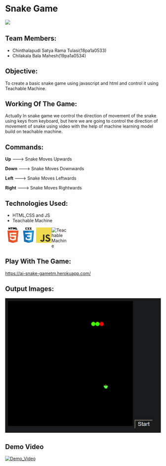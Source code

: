 # Snake Game

<img src='https://res.cloudinary.com/practicaldev/image/fetch/s--LFbQeJ2u--/c_imagga_scale,f_auto,fl_progressive,h_900,q_auto,w_1600/https://dev-to-uploads.s3.amazonaws.com/i/6r5zdsuj6rqv7jqd7k20.jpg'>

## Team Members:

<ul>
  <li>Chinthalapudi Satya Rama Tulasi(18pa1a0533)</li>
  <li>Chilakala Bala Mahesh(19pa1a0534)</li>
</ul>

## Objective:

To create a basic snake game using javascript and html and control it using Teachable Machine.

## Working Of The Game:

Actually In snake game we control the direction of movement of the snake using keys from keyboard, but here we are going to control the direction of movement of snake using video with the help of machine learning model build on teachable machine.

## Commands:

<b>Up</b> ---> Snake Moves Upwards

<b>Down</b> ---> Snake Moves Downwards

<b>Left</b> ---> Snake Moves Leftwards

<b>Right</b> ---> Snake Moves Rightwards

## Technologies Used:

<ul>
  <li>HTML,CSS and JS</li>
  <li>Teachable Machine</li>
</ul>

<img align="left" alt="HTML5" width="50px" src="https://raw.githubusercontent.com/github/explore/80688e429a7d4ef2fca1e82350fe8e3517d3494d/topics/html/html.png" />
<img align="left" alt="CSS3" width="50px" src="https://raw.githubusercontent.com/github/explore/80688e429a7d4ef2fca1e82350fe8e3517d3494d/topics/css/css.png" />
<img align="left" alt="JavaScript" width="50px" src="https://raw.githubusercontent.com/github/explore/80688e429a7d4ef2fca1e82350fe8e3517d3494d/topics/javascript/javascript.png" />
<img align="left" alt="Teachable Machine" width="50px" src"https://thecodingtrain.com/assets/images/tm_horizontal.png" />
<br />
<br />
<br />
<br />

## Play With The Game:

https://ai-snake-gametm.herokuapp.com/

## Output Images:

<img src='https://raw.githubusercontent.com/Bala534/EDSML-Week1/main/snakegame.png'>

## Demo Video

[![Demo_Video](https://img.youtube.com/vi/orEFS89fx7M/0.jpg)](https://www.youtube.com/watch?v=orEFS89fx7M)
